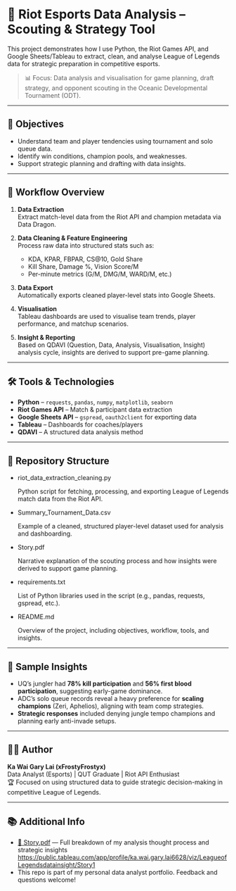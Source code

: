 # 🧠 Riot Esports Data Analysis – Scouting & Strategy Tool

This project demonstrates how I use Python, the Riot Games API, and Google Sheets/Tableau to extract, clean, and analyse League of Legends data for strategic preparation in competitive esports.

> 📊 Focus: Data analysis and visualisation for game planning, draft strategy, and opponent scouting in the Oceanic Developmental Tournament (ODT).

---

## 🎯 Objectives

- Understand team and player tendencies using tournament and solo queue data.
- Identify win conditions, champion pools, and weaknesses.
- Support strategic planning and drafting with data insights.

---

## 🔄 Workflow Overview

1. **Data Extraction**  
   Extract match-level data from the Riot API and champion metadata via Data Dragon.

2. **Data Cleaning & Feature Engineering**  
   Process raw data into structured stats such as:
   - KDA, KPAR, FBPAR, CS@10, Gold Share
   - Kill Share, Damage %, Vision Score/M
   - Per-minute metrics (G/M, DMG/M, WARD/M, etc.)

3. **Data Export**  
   Automatically exports cleaned player-level stats into Google Sheets.

4. **Visualisation**  
   Tableau dashboards are used to visualise team trends, player performance, and matchup scenarios.

5. **Insight & Reporting**  
   Based on QDAVI (Question, Data, Analysis, Visualisation, Insight) analysis cycle, insights are derived to support pre-game planning.

---

## 🛠️ Tools & Technologies

- **Python** – `requests`, `pandas`, `numpy`, `matplotlib`, `seaborn`
- **Riot Games API** – Match & participant data extraction
- **Google Sheets API** – `gspread`, `oauth2client` for exporting data
- **Tableau** – Dashboards for coaches/players
- **QDAVI** – A structured data analysis method

---

## 📁 Repository Structure

- riot_data_extraction_cleaning.py

   Python script for fetching, processing, and exporting League of Legends match data from the Riot API.

- Summary_Tournament_Data.csv

   Example of a cleaned, structured player-level dataset used for analysis and dashboarding.

- Story.pdf

   Narrative explanation of the scouting process and how insights were derived to support game planning.

- requirements.txt

   List of Python libraries used in the script (e.g., pandas, requests, gspread, etc.).

- README.md

   Overview of the project, including objectives, workflow, tools, and insights.

---

## 🧠 Sample Insights

- UQ’s jungler had **78% kill participation** and **56% first blood participation**, suggesting early-game dominance.
- ADC’s solo queue records reveal a heavy preference for **scaling champions** (Zeri, Aphelios), aligning with team comp strategies.
- **Strategic responses** included denying jungle tempo champions and planning early anti-invade setups.

---

## 👨‍💻 Author

**Ka Wai Gary Lai (xFrostyFrostyx)**  
Data Analyst (Esports) | QUT Graduate | Riot API Enthusiast  
🏆 Focused on using structured data to guide strategic decision-making in competitive League of Legends.

---

## 📚 Additional Info

- [📄 Story.pdf](docs/Story.pdf) — Full breakdown of my analysis thought process and strategic insights
  https://public.tableau.com/app/profile/ka.wai.gary.lai6628/viz/LeagueofLegendsdatainsight/Story1
- This repo is part of my personal data analyst portfolio. Feedback and questions welcome!

